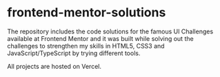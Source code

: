 # frontend-mentor-solutions
The repository includes the code solutions for the famous UI Challenges available at Frontend Mentor and it was built while solving out the challenges to strengthen my skills in HTML5, CSS3 and JavaScript/TypeScript by trying different tools.

All projects are hosted on Vercel.
